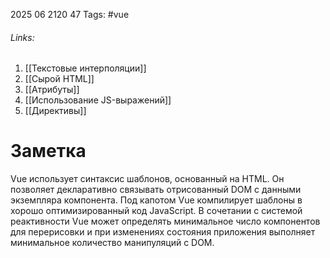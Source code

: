 2025 06 2120 47
Tags: #vue
###### Links: 
1) [[Текстовые интерполяции]]
2) [[Сырой HTML]]
3) [[Атрибуты]]
4) [[Использование JS-выражений]]
5) [[Директивы]]
# Заметка
Vue использует синтаксис шаблонов, основанный на HTML. Он позволяет декларативно связывать отрисованный DOM с данными экземпляра компонента. Под капотом Vue компилирует шаблоны в хорошо оптимизированный код JavaScript. В сочетании с системой реактивности Vue может определять минимальное число компонентов для перерисовки и при изменениях состояния приложения выполняет минимальное количество манипуляций с DOM.
